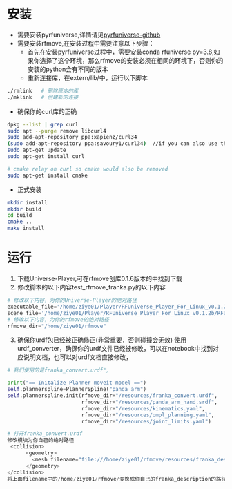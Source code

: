 # 安装
* 需要安装pyrfuniverse,详情请见[pyrfuniverse-github](https://github.com/mvig-robotflow/pyrfuniverse)
* 需要安装rfmove,在安装过程中需要注意以下步骤：
  *  首先在安装pyrfuniverse过程中，需要安装conda rfuniverse  py=3.8,如果你选择了这个环境，那么rfmove的安装必须在相同的环境下，否则你的安装的python会有不同的版本
  *  重新连接库，在extern/lib/中，运行以下脚本
```bash
./rmlink   # 删除原本的库
./mklink   # 创建新的连接
```
  * 确保你的curl库的正确
```bash
dpkg --list | grep curl
sudo apt --purge remove libcurl4
sudo add-apt-repository ppa:xapienz/curl34
(sudo add-apt-repository ppa:savoury1/curl34)  //if you can also use this repository at ubuntu20.04 
sudo apt-get update
sudo apt-get install curl

# cmake relay on curl so cmake would also be removed
sudo apt-get install cmake
```
  * 正式安装
```bash
mkdir install
mkdir build
cd build
cmake ..
make install
```

# 运行
1. 下载Universe-Player,可在rfmove创库0.1.6版本的中找到下载
2. 修改脚本的以下内容test_rfmove_franka.py的以下内容
```python
# 修改以下内容，为你的Universe-Player的绝对路径
executable_file='/home/ziye01/Player/RFUniverse_Player_For_Linux_v0.1.2b/RFUniverse/Player.x86_64',
scene_file='/home/ziye01/Player/RFUniverse_Player_For_Linux_v0.1.2b/RFUniverse/Player_Data/StreamingAssets/SceneData/RFMoveTest.json',
# 修改以下内容，为你的rfmove的绝对路径
rfmove_dir="/home/ziye01/rfmove"
```
3. 确保你urdf包已经被正确修正(非常重要，否则碰撞会无效)
使用urdf_converter，确保你的urdf文件已经被修改，可以在notebook中找到对应说明文档，也可以对urdf文档直接修改，
```python
# 我们使用的是franka_convert.urdf",

print("== Initalize Planner moveit model ==")
self.plannerspline=PlannerSpline("panda_arm")
self.plannerspline.init(rfmove_dir+"/resources/franka_convert.urdf",
                        rfmove_dir+"/resources/panda_arm_hand.srdf",
                        rfmove_dir+"/resources/kinematics.yaml",
                        rfmove_dir+"/resources/ompl_planning.yaml",
                        rfmove_dir+"/resources/joint_limits.yaml")

# 打开franka_convert.urdf
修改模块为你自己的绝对路径
 <collision>
      <geometry>
        <mesh filename="file:///home/ziye01/rfmove/resources/franka_description/meshes/collision/link0.stl"/>
      </geometry>
</collision>
将上面filename中的/home/ziye01/rfmove/变换成你自己的franka_description的路径，可以使用Ctrl+H替换所有相关的路径就可以了

```